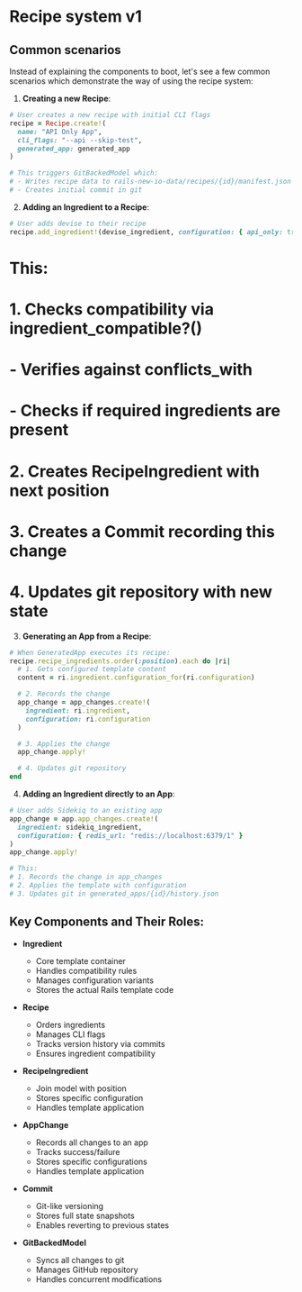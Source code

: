 # Recipe system v1

## Common scenarios

Instead of explaining the components to boot, let's see a few common scenarios which demonstrate the way of using the recipe system:

1. **Creating a new Recipe**:

```ruby
# User creates a new recipe with initial CLI flags
recipe = Recipe.create!(
  name: "API Only App",
  cli_flags: "--api --skip-test",
  generated_app: generated_app
)

# This triggers GitBackedModel which:
# - Writes recipe data to rails-new-io-data/recipes/{id}/manifest.json
# - Creates initial commit in git
```

2. **Adding an Ingredient to a Recipe**:


```ruby
# User adds devise to their recipe
recipe.add_ingredient!(devise_ingredient, configuration: { api_only: true })
```

# This:
# 1. Checks compatibility via ingredient_compatible?()
#    - Verifies against conflicts_with
#    - Checks if required ingredients are present
# 2. Creates RecipeIngredient with next position
# 3. Creates a Commit recording this change
# 4. Updates git repository with new state

3. **Generating an App from a Recipe**:

```ruby
# When GeneratedApp executes its recipe:
recipe.recipe_ingredients.order(:position).each do |ri|
  # 1. Gets configured template content
  content = ri.ingredient.configuration_for(ri.configuration)

  # 2. Records the change
  app_change = app_changes.create!(
    ingredient: ri.ingredient,
    configuration: ri.configuration
  )

  # 3. Applies the change
  app_change.apply!

  # 4. Updates git repository
end
```

4. **Adding an Ingredient directly to an App**:

```ruby
# User adds Sidekiq to an existing app
app_change = app.app_changes.create!(
  ingredient: sidekiq_ingredient,
  configuration: { redis_url: "redis://localhost:6379/1" }
)
app_change.apply!

# This:
# 1. Records the change in app_changes
# 2. Applies the template with configuration
# 3. Updates git in generated_apps/{id}/history.json
```


## Key Components and Their Roles:

* **Ingredient**
  * Core template container
  * Handles compatibility rules
  * Manages configuration variants
  * Stores the actual Rails template code

* **Recipe**
  * Orders ingredients
  * Manages CLI flags
  * Tracks version history via commits
  * Ensures ingredient compatibility

* **RecipeIngredient**
  * Join model with position
  * Stores specific configuration
  * Handles template application

* **AppChange**
  * Records all changes to an app
  * Tracks success/failure
  * Stores specific configurations
  * Handles template application

* **Commit**
  * Git-like versioning
  * Stores full state snapshots
  * Enables reverting to previous states

* **GitBackedModel**
  * Syncs all changes to git
  * Manages GitHub repository
  * Handles concurrent modifications
